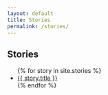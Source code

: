 ```yaml
---
layout: default
title: Stories
permalink: /stories/
---
```


<h2>Stories</h2>
<ul>
  {% for story in site.stories %}
    <li><a href="{{ story.url | relative_url }}">{{ story.title }}</a></li>
  {% endfor %}
</ul>

